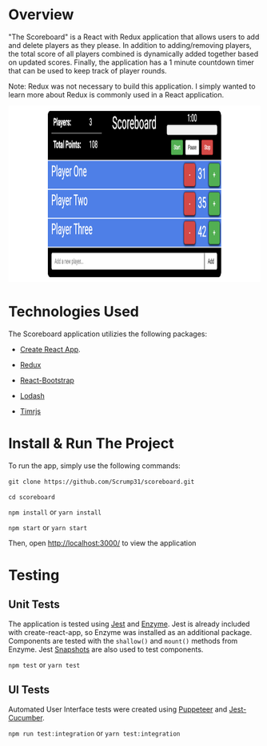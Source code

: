 # Overview

"The Scoreboard" is a React with Redux application that allows users to add and delete players as they please. In addition to adding/removing players, the total score of all players combined is dynamically added together based on updated scores. Finally, the application has a 1 minute countdown timer that can be used to keep track of player rounds.

Note: Redux was not necessary to build this application. I simply wanted to learn more about Redux is commonly used in a React application.

<img  src="/scoreboard_screenshot.png"  alt="Scoreboard Screenshot"  height="353" width="1020"/>

# Technologies Used

The Scoreboard application utilizies the following packages:

- [Create React App](https://github.com/facebookincubator/create-react-app).

- [Redux](http://redux.js.org/)

- [React-Bootstrap](https://react-bootstrap.github.io/)

- [Lodash](https://lodash.com/)

- [Timrjs](https://github.com/joesmith100/timrjs)

# Install & Run The Project

To run the app, simply use the following commands:

`git clone https://github.com/Scrump31/scoreboard.git`

`cd scoreboard`

`npm install` or `yarn install`

`npm start` or `yarn start`

Then, open [http://localhost:3000/](http://localhost:3000/) to view the application

# Testing

## Unit Tests

The application is tested using [Jest](https://jestjs.io/en/) and [Enzyme](http://airbnb.io/enzyme/). Jest is already included with create-react-app, so Enzyme was installed as an additional package. Components are tested with the `shallow()` and `mount()` methods from Enzyme. Jest [Snapshots](https://jestjs.io/docs/en/snapshot-testing) are also used to test components.

`npm test` or `yarn test`

## UI Tests

Automated User Interface tests were created using [Puppeteer](https://pptr.dev/) and [Jest-Cucumber](https://github.com/bencompton/jest-cucumber).

`npm run test:integration` or `yarn test:integration`
